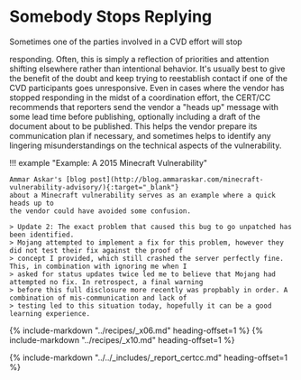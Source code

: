 # Somebody Stops Replying

<!--start-->Sometimes one of the parties involved in a CVD effort will stop
responding. Often, this is simply a reflection of priorities and
attention shifting elsewhere rather than intentional behavior. It's
usually best to give the benefit of the doubt and keep trying to
reestablish contact if one of the CVD participants goes unresponsive.<!--end-->
Even in cases where the vendor has stopped responding in the midst of a
coordination effort, the CERT/CC recommends that reporters send the
vendor a "heads up" message with some lead time before publishing,
optionally including a draft of the document about to be published. This
helps the vendor prepare its communication plan if necessary, and
sometimes helps to identify any lingering misunderstandings on the
technical aspects of the vulnerability.

!!! example "Example: A 2015 Minecraft Vulnerability"

    Ammar Askar's [blog post](http://blog.ammaraskar.com/minecraft-vulnerability-advisory/){:target="_blank"}
    about a Minecraft vulnerability serves as an example where a quick heads up to
    the vendor could have avoided some confusion.

    > Update 2: The exact problem that caused this bug to go unpatched has been identified. 
    > Mojang attempted to implement a fix for this problem, however they did not test their fix against the proof of 
    > concept I provided, which still crashed the server perfectly fine. This, in combination with ignoring me when I 
    > asked for status updates twice led me to believe that Mojang had attempted no fix. In retrospect, a final warning 
    > before this full disclosure more recently was propbably in order. A combination of mis-communication and lack of
    > testing led to this situation today, hopefully it can be a good learning experience.

{% include-markdown "../recipes/_x06.md" heading-offset=1 %}
{% include-markdown "../recipes/_x10.md" heading-offset=1 %}

{% include-markdown "../../_includes/_report_certcc.md" heading-offset=1 %}
